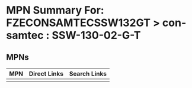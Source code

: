 



# MPN Summary For: FZECONSAMTECSSW132GT > con-samtec : SSW-130-02-G-T

## MPNs
  

|MPN|Direct Links|Search Links|
| :--- | :--- | :--- |
||||
